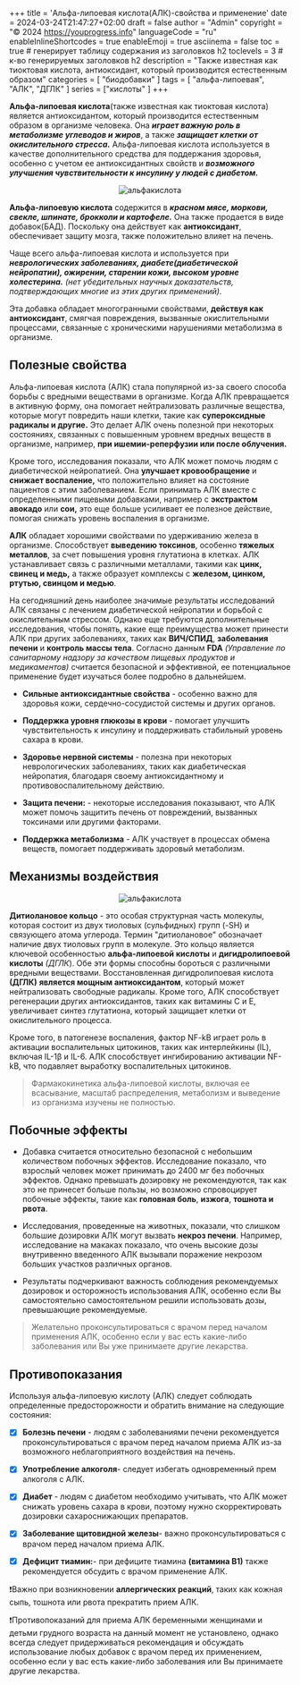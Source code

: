 +++
title = 'Альфа-липоевая кислота(АЛК)-свойства и применение'
date = 2024-03-24T21:47:27+02:00
draft = false
author = "Admin"
copyright = "© 2024 https://youprogress.info"
languageCode = "ru"
enableInlineShortcodes = true
enableEmoji = true
asciinema = false
toc = true # генерирует таблицу содержания из заголовков h2
toclevels = 3 # к-во генерируемых заголовков h2
description = "Также известная как тиоктовая кислота, антиоксидант, который производится естественным образом"
categories = [ "биодобавки" ]
tags = [ "альфа-липоевая", "АЛК", "ДГЛК" ]
series = ["кислоты" ]
+++

**Альфа-липоевая кислота**(также известная как тиоктовая кислота) является антиоксидантом, который производится естественным образом в организме человека. Она ***играет важную роль в метаболизме углеводов и жиров***, а также ***защищает клетки от окислительного стресса.*** Альфа-липоевая кислота используется в качестве дополнительного средства для поддержания здоровья, особенно с учетом ее антиоксидантных свойств и ***возможного улучшения чувствительности к инсулину у людей с диабетом.***

<center>

![альфакислота](/food/альфалиполиевая/альфа-1.jpg)

</center>

**Альфа-липоевую кислота** содержится в ***красном мясе, моркови, свекле, шпинате, брокколи и картофеле.*** Она также продается в виде добавок(БАД). Поскольку она действует как **антиоксидант**, обеспечивает защиту мозга, также положительно влияет на печень.
  
Чаще всего альфа-липоевая кислота и используется при ***неврологических заболеваниях, диабете(диабетической нейропатии), ожирении, старении кожи, высоком уровне холестерина.*** *(нет убедительных научных доказательств, подтверждающих многие из этих других применений).*

Эта добавка обладает многогранными свойствами, **действуя как антиоксидант**, смягчая повреждения, вызванные окислительными процессами, связанные с хроническими нарушениями метаболизма в организме.

## Полезные свойства

Альфа-липоевая кислота (АЛК) стала популярной из-за своего способа борьбы с вредными веществами в организме. Когда АЛК превращается в активную форму, она помогает нейтрализовать различные вещества, которые могут повредить наши клетки, такие как **супероксидные радикалы и другие.** Это делает АЛК очень полезной при некоторых состояниях, связанных с повышенным уровнем вредных веществ в организме, например, **при ишемии-реперфузии или после облучения.**

Кроме того, исследования показали, что АЛК может помочь людям с диабетической нейропатией. Она **улучшает кровообращение** и **снижает воспаление,** что положительно влияет на состояние пациентов с этим заболеванием. Если принимать АЛК вместе с определенными пищевыми добавками, например с **экстрактом авокадо** или **сои,** это еще больше усиливает ее полезное действие, помогая снижать уровень воспаления в организме.

**АЛК** обладает хорошими свойствами по удерживанию железа в организме. Способствует **выведению токсинов**, особенно **тяжелых металлов**, за счет повышения уровня глутатиона в клетках. АЛК устанавливает связь с различными металлами, такими как **цинк, свинец и медь,** а также образует комплексы с **железом, цинком, ртутью, свинцом и медью**.

На сегодняшний день наиболее значимые результаты исследований АЛК связаны с лечением диабетической нейропатии и борьбой с окислительным стрессом. Однако еще требуются дополнительные исследования, чтобы понять, какие еще преимущества может принести АЛК при других заболеваниях, таких как **ВИЧ/СПИД**, **заболевания печени** и **контроль массы тела**. Согласно данным **FDA** *(Управление по санитарному надзору за качеством пищевых продуктов и медикаментов)* считается безопасной и эффективной, ее потенциальное применение будет изучаться более подробно в дальнейшем.

- **Сильные антиоксидантные свойства** - особенно важно для здоровья кожи, сердечно-сосудистой системы и других органов.
    
-  **Поддержка уровня глюкозы в крови** - помогает улучшить чувствительность к инсулину и поддерживать стабильный уровень сахара в крови.
    
-  **Здоровье нервной системы** - полезна при некоторых неврологических заболеваниях, таких как диабетическая нейропатия, благодаря своему антиоксидантному и противовоспалительному действию.
    
-  **Защита печени:** - некоторые исследования показывают, что АЛК может помочь защитить печень от повреждений, вызванных токсинами или другими факторами.
    
-  **Поддержка метаболизма** - АЛК участвует в процессах обмена веществ, помогает поддерживать здоровый метаболизм.

## Механизмы воздействия

<center>

![альфакислота](/food/альфалиполиевая/альфа-2.jpg)

</center>

**Дитиолановое кольцо** - это особая структурная часть молекулы, которая состоит из двух тиоловых (сульфидных) групп (-SH) и связующего атома углерода. Термин "дитиолановое" обозначает наличие двух тиоловых групп в молекуле. Это кольцо является ключевой особенностью **альфа-липоевой кислоты** и **дигидролипоевой кислоты** *(ДГЛК*). Обе эти формы способны бороться с различными вредными веществами. Восстановленная дигидролипоевая кислота **(ДГЛК)** **является мощным антиоксидантом**, который может нейтрализовать свободные радикалы. Кроме того, АЛК способствует регенерации других антиоксидантов, таких как витамины С и Е,  увеличивает синтез глутатиона, который защищает клетки от окислительного процесса.

Кроме того, в патогенезе воспаления, фактор NF-kB играет роль в активации воспалительных цитокинов, таких как интерлейкины (IL), включая IL-1β и IL-6. АЛК способствует ингибированию активации NF-kB, что подавляет выработку воспалительных цитокинов.

 

> Фармакокинетика альфа-липоевой кислоты, включая ее всасывание, масштаб
> распределения, метаболизм и выведение из организма изучены не
> полностью.

## Побочные эффекты

- Добавка считается относительно безопасной с небольшим количеством побочных эффектов. Исследование показало, что взрослый человек может принимать до 2400 мг без побочных эффектов. Однако превышать дозировку не рекомендуются, так как это не принесет больше пользы, но возможно спровоцирует побочные эффекты, такие как **головная боль**, **изжога**, **тошнота и рвота**.

- Исследования, проведенные на животных, показали, что слишком большие дозировки АЛК могут вызвать **некроз печени**. Например, исследование на макаках показало, что очень высокие дозы внутривенно введенного АЛК вызывали поражение некрозом больших участков различных органов. 

- Результаты подчеркивают важность соблюдения рекомендуемых дозировок и осторожность использования АЛК, особенно если Вы самостоятельно самостоятельном решили использовать  дозы, превышающие рекомендуемые. 

> Желательно проконсультироваться с врачом перед началом применения АЛК,
> особенно если у вас есть какие-либо заболевания или  Вы уже принимаете
> другие лекарства.

## Противопоказания

Используя альфа-липоевую кислоту (АЛК) следует соблюдать определенные предосторожности и обратить внимание на следующие состояния:

- [x] **Болезнь печени** - людям с заболеваниями печени рекомендуется проконсультироваться с врачом перед началом приема АЛК из-за возможного неблагоприятного воздействия на печень.
    
- [x]  **Употребление алкоголя**- следует избегать одновременный прем алкоголя с АЛК.
    
- [x]  **Диабет** - людям с диабетом необходимо учитывать, что АЛК может снижать уровень сахара в крови, поэтому нужно скорректировать дозировки сахароснижающих препаратов.
    
- [x]  **Заболевание щитовидной железы**- важно проконсультироваться с врачом перед началом приема АЛК.
    
- [x] **Дефицит тиамин:**- при дефиците тиамина **(витамина В1)** также рекомендуется обсудить с врачом применение АЛК.
    

❗Важно при возникновении **аллергических реакций**, таких как кожная сыпь, тошнота или рвота прекратить прием АЛК.

❗Противопоказаний для приема АЛК беременными женщинами и детьми грудного возраста на данный момент не установлено, однако всегда следует придерживаться рекомендация и  обсуждать использование любых добавок с врачом перед их применением, особенно если у вас есть какие-либо заболевания или Вы принимаете другие лекарства.

